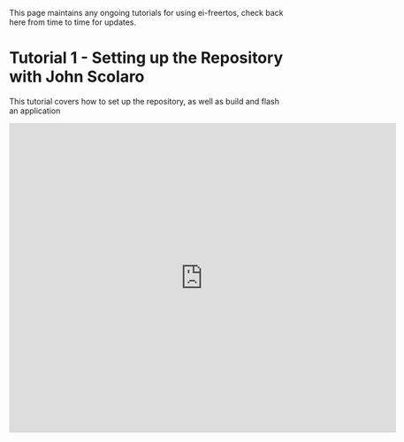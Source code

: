 This page maintains any ongoing tutorials for using ei-freertos, check back here from time to time for updates.

# Tutorial 1 - Setting up the Repository with John Scolaro

This tutorial covers how to set up the repository, as well as build and flash an application

<iframe width="700" height="559" src="https://www.youtube.com/embed/G1P1H6dFBO0" frameborder="0" allow="accelerometer; autoplay; encrypted-media; gyroscope; picture-in-picture" allowfullscreen></iframe>